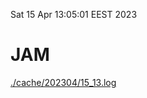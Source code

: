 Sat 15 Apr 13:05:01 EEST 2023
# JAM
<a href='./cache/202304/15_13.log'>./cache/202304/15_13.log</a>

